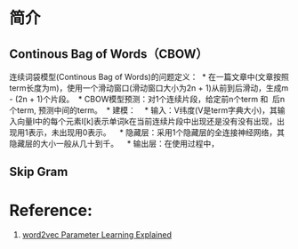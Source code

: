 
# 简介

## Continous Bag of Words（CBOW）
连续词袋模型(Continous Bag of Words)的问题定义：
  * 在一篇文章中(文章按照term长度为m)，使用一个滑动窗口(滑动窗口大小为2n + 1)从前到后滑动，生成m - (2n + 1)个片段。
  * CBOW模型预测：对1个连续片段，给定前n个term 和  后n个term, 预测中间的term。
  * 建模：
    * 输入：V纬度(V是term字典大小)，其输入向量I中的每个元素I[k]表示单词k在当前连续片段中出现还是没有没有出现，出现用1表示，未出现用0表示。
    * 隐藏层：采用1个隐藏层的全连接神经网络，其隐藏层的大小一般从几十到千。
    * 输出层：在使用过程中，
## Skip Gram

# 

# Reference:
1. [word2vec Parameter Learning Explained](http://www-personal.umich.edu/~ronxin/pdf/w2vexp.pdf)
